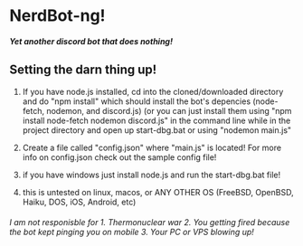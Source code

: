 # NerdBot-ng!
##### Yet another discord bot that does nothing!

## Setting the darn thing up!
1. If you have node.js installed, cd into the cloned/downloaded directory and do  "npm install" which should install the bot's depencies (node-fetch, nodemon, and discord.js) (or you can just install them using "npm install node-fetch nodemon discord.js" in the command line while in the project directory and open up start-dbg.bat or using "nodemon main.js"
2. Create a file called "config.json" where "main.js" is located!
        For more info on config.json check out the sample config file!

2. if you have windows just install node.js and run the start-dbg.bat file!

3. this is untested on linux, macos, or ANY OTHER OS (FreeBSD, OpenBSD, Haiku, DOS, iOS, Android, etc)

###### I am not responisble for 1. Thermonuclear war 2. You getting fired because the bot kept pinging you on mobile 3. Your PC or VPS blowing up!
